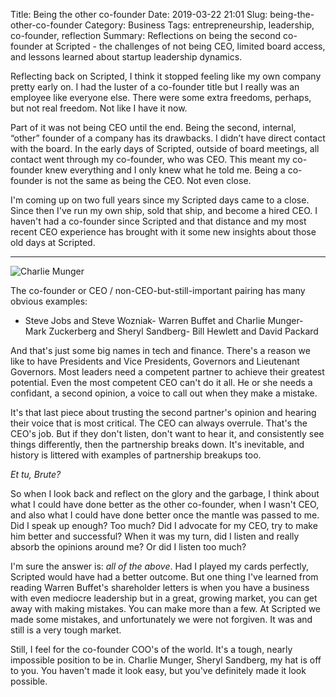Title: Being the other co-founder
Date: 2019-03-22 21:01
Slug: being-the-other-co-founder
Category: Business
Tags: entrepreneurship, leadership, co-founder, reflection
Summary: Reflections on being the second co-founder at Scripted - the challenges of not being CEO, limited board access, and lessons learned about startup leadership dynamics.

Reflecting back on Scripted, I think it stopped feeling like my own company pretty early on. I had the luster of a co-founder title but I really was an employee like everyone else. There were some extra freedoms, perhaps, but not real freedom. Not like I have it now.

Part of it was not being CEO until the end. Being the second, internal, “other” founder of a company has its drawbacks. I didn’t have direct contact with the board. In the early days of Scripted, outside of board meetings, all contact went through my co-founder, who was CEO. This meant my co-founder knew everything and I only knew what he told me. Being a co-founder is not the same as being the CEO. Not even close.

I'm coming up on two full years since my Scripted days came to a close. Since then I've run my own ship, sold that ship, and become a hired CEO. I haven't had a co-founder since Scripted and that distance and my most recent CEO experience has brought with it some new insights about those old days at Scripted.

---

![Charlie Munger]({static}/images/2019/03/munger.jpg)

The co-founder or CEO / non-CEO-but-still-important pairing has many obvious examples:

- Steve Jobs and Steve Wozniak- Warren Buffet and Charlie Munger- Mark Zuckerberg and Sheryl Sandberg- Bill Hewlett and David Packard

And that's just some big names in tech and finance. There's a reason we like to have Presidents and Vice Presidents, Governors and Lieutenant Governors. Most leaders need a competent partner to achieve their greatest potential. Even the most competent CEO can't do it all. He or she needs a confidant, a second opinion, a voice to call out when they make a mistake. 

It's that last piece about trusting the second partner's opinion and hearing their voice that is most critical. The CEO can always overrule. That's the CEO's job. But if they don't listen, don't want to hear it, and consistently see things differently, then the partnership breaks down. It's inevitable, and history is littered with examples of partnership breakups too. 

*Et tu, Brute?*

So when I look back and reflect on the glory and the garbage, I think about what I could have done better as the other co-founder, when I wasn't CEO, and also what I could have done better once the mantle was passed to me. Did I speak up enough? Too much? Did I advocate for my CEO, try to make him better and successful? When it was my turn, did I listen and really absorb the opinions around me? Or did I listen too much?

I'm sure the answer is: *all of the above*. Had I played my cards perfectly, Scripted would have had a better outcome. But one thing I've learned from reading Warren Buffet's shareholder letters is when you have a business with even mediocre leadership but in a great, growing market, you can get away with making mistakes. You can make more than a few. At Scripted we made some mistakes, and unfortunately we were not forgiven. It was and still is a very tough market. 

Still, I feel for the co-founder COO's of the world. It's a tough, nearly impossible position to be in. Charlie Munger, Sheryl Sandberg, my hat is off to you. You haven't made it look easy, but you've definitely made it look possible.